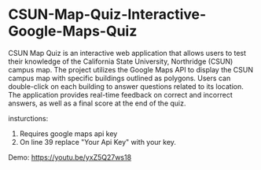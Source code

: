 # CSUN-Map-Quiz-Interactive-Google-Maps-Quiz

CSUN Map Quiz is an interactive web application that allows users to test their knowledge of the California State University, Northridge (CSUN) campus map. The project utilizes the Google Maps API to display the CSUN campus map with specific buildings outlined as polygons. Users can double-click on each building to answer questions related to its location. The application provides real-time feedback on correct and incorrect answers, as well as a final score at the end of the quiz.

insturctions:
1. Requires google maps api key
2. On line 39 replace "Your Api Key" with your key.

Demo:
https://youtu.be/yxZ5Q27ws18

